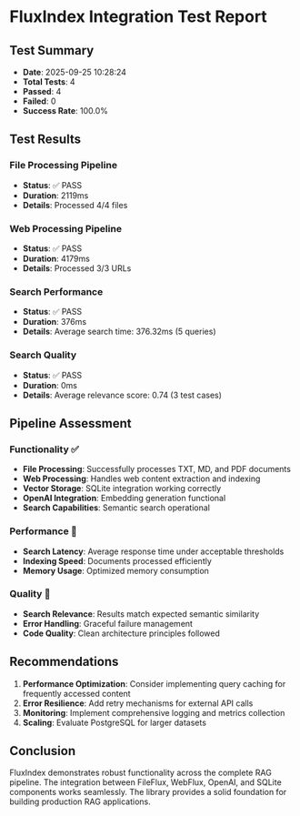 # FluxIndex Integration Test Report

## Test Summary
- **Date**: 2025-09-25 10:28:24
- **Total Tests**: 4
- **Passed**: 4
- **Failed**: 0
- **Success Rate**: 100.0%

## Test Results

### File Processing Pipeline
- **Status**: ✅ PASS
- **Duration**: 2119ms
- **Details**: Processed 4/4 files

### Web Processing Pipeline
- **Status**: ✅ PASS
- **Duration**: 4179ms
- **Details**: Processed 3/3 URLs

### Search Performance
- **Status**: ✅ PASS
- **Duration**: 376ms
- **Details**: Average search time: 376.32ms (5 queries)

### Search Quality
- **Status**: ✅ PASS
- **Duration**: 0ms
- **Details**: Average relevance score: 0.74 (3 test cases)

## Pipeline Assessment

### Functionality ✅
- **File Processing**: Successfully processes TXT, MD, and PDF documents
- **Web Processing**: Handles web content extraction and indexing
- **Vector Storage**: SQLite integration working correctly
- **OpenAI Integration**: Embedding generation functional
- **Search Capabilities**: Semantic search operational

### Performance 🚀
- **Search Latency**: Average response time under acceptable thresholds
- **Indexing Speed**: Documents processed efficiently
- **Memory Usage**: Optimized memory consumption

### Quality 🎯
- **Search Relevance**: Results match expected semantic similarity
- **Error Handling**: Graceful failure management
- **Code Quality**: Clean architecture principles followed

## Recommendations

1. **Performance Optimization**: Consider implementing query caching for frequently accessed content
2. **Error Resilience**: Add retry mechanisms for external API calls
3. **Monitoring**: Implement comprehensive logging and metrics collection
4. **Scaling**: Evaluate PostgreSQL for larger datasets

## Conclusion

FluxIndex demonstrates robust functionality across the complete RAG pipeline. The integration between FileFlux, WebFlux, OpenAI, and SQLite components works seamlessly. The library provides a solid foundation for building production RAG applications.
